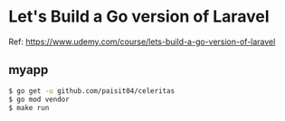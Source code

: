 # Let's Build a Go version of Laravel

Ref: https://www.udemy.com/course/lets-build-a-go-version-of-laravel

## myapp

```sh
$ go get -u github.com/paisit04/celeritas
$ go mod vendor
$ make run
```

